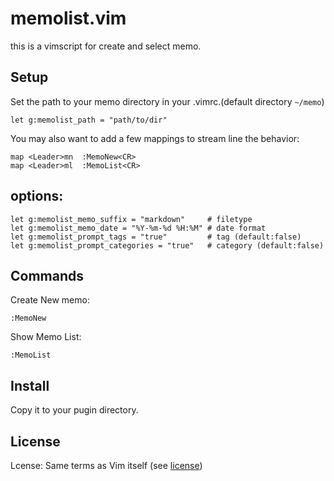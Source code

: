 # memolist.vim

this is a vimscript for create and select memo.

## Setup

Set the path to your memo directory in your .vimrc.(default directory `~/memo`)

    let g:memolist_path = "path/to/dir"

You may also want to add a few mappings to stream line the behavior:

    map <Leader>mn  :MemoNew<CR>
    map <Leader>ml  :MemoList<CR>

## options:

    let g:memolist_memo_suffix = "markdown"     # filetype
    let g:memolist_memo_date = "%Y-%m-%d %H:%M" # date format
    let g:memolist_prompt_tags = "true"         # tag (default:false)
    let g:memolist_prompt_categories = "true"   # category (default:false)

## Commands

Create New memo:

    :MemoNew

Show Memo List:

    :MemoList

## Install

Copy it to your pugin directory.

## License

Lcense: Same terms as Vim itself (see [license](http://vimdoc.sourceforge.net/htmldoc/uganda.html#license))
